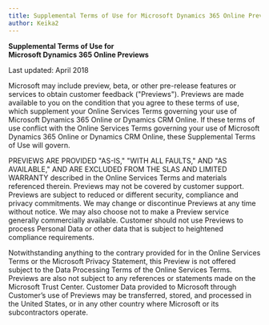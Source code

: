 ```yaml
---
title: Supplemental Terms of Use for Microsoft Dynamics 365 Online Previews
author: Keika2
---
```


**Supplemental Terms of Use for**  
**Microsoft Dynamics 365 Online Previews**

Last updated: April 2018

Microsoft may include preview, beta, or other pre-release features or services
to obtain customer feedback ("Previews"). Previews are made available to you on
the condition that you agree to these terms of use, which supplement your Online
Services Terms governing your use of Microsoft Dynamics 365 Online or Dynamics
CRM Online. If these terms of use conflict with the Online Services Terms
governing your use of Microsoft Dynamics 365 Online or Dynamics CRM Online,
these Supplemental Terms of Use will govern.

PREVIEWS ARE PROVIDED "AS-IS," "WITH ALL FAULTS," AND "AS AVAILABLE," AND ARE
EXCLUDED FROM THE SLAS AND LIMITED WARRANTY described in the Online Services
Terms and materials referenced therein. Previews may not be covered by customer
support. Previews are subject to reduced or different security, compliance and
privacy commitments. We may change or discontinue Previews at any time without
notice. We may also choose not to make a Preview service generally commercially
available. Customer should not use Previews to process Personal Data or other
data that is subject to heightened compliance requirements.

Notwithstanding anything to the contrary provided for in the Online Services
Terms or the Microsoft Privacy Statement, this Preview is not offered subject to
the Data Processing Terms of the Online Services Terms. Previews are also not
subject to any references or statements made on the Microsoft Trust Center.
Customer Data provided to Microsoft through Customer’s use of Previews may be
transferred, stored, and processed in the United States, or in any other country
where Microsoft or its subcontractors operate.
